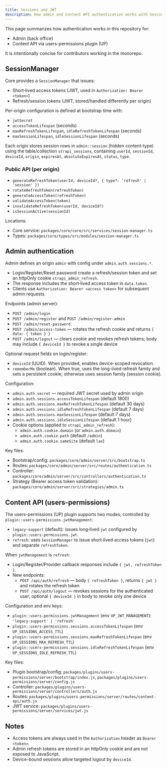 ```yaml
---
title: Sessions and JWT
description: How admin and Content API authentication works with SessionManager, tokens, and configuration.
---
```


This page summarizes how authentication works in this repository for:

- Admin (back office)
- Content API via users-permissions plugin (UP)

It is intentionally concise for contributors working in the monorepo.

## SessionManager

Core provides a `SessionManager` that issues:

- Short‑lived access tokens (JWT, used in `Authorization: Bearer <token>`)
- Refresh/session tokens (JWT, stored/handled differently per origin)

Per-origin configuration is defined at bootstrap time with:

- `jwtSecret`
- `accessTokenLifespan` (seconds)
- `maxRefreshTokenLifespan`, `idleRefreshTokenLifespan` (seconds)
- `maxSessionLifespan`, `idleSessionLifespan` (seconds)

Each origin stores session rows in `admin::session` (hidden content-type) using the table/collection `strapi_sessions`, containing `userId`, `sessionId`, `deviceId`, `origin`, `expiresAt`, `absoluteExpiresAt`, `status`, `type`.

### Public API (per origin)

- `generateRefreshToken(userId, deviceId?, { type?: 'refresh' | 'session' })`
- `rotateRefreshToken(refreshToken)`
- `generateAccessToken(refreshToken)`
- `validateAccessToken(token)`
- `invalidateRefreshToken(userId, deviceId?)`
- `isSessionActive(sessionId)`

Locations:

- Core service: `packages/core/core/src/services/session-manager.ts`
- Types: `packages/core/types/src/modules/session-manager.ts`

## Admin authentication

Admin defines an origin `admin` with config under `admin.auth.sessions.*`.

- Login/Register/Reset password create a refresh/session token and set an httpOnly cookie `strapi_admin_refresh`.
- The response includes the short‑lived access token in `data.token`.
- Clients use `Authorization: Bearer <access token>` for subsequent admin requests.

Endpoints (admin server):

- `POST /admin/login`
- `POST /admin/register` and `POST /admin/register-admin`
- `POST /admin/reset-password`
- `POST /admin/access-token` — rotates the refresh cookie and returns `{ data: { token } }`
- `POST /admin/logout` — clears cookie and revokes refresh tokens; body may include `{ deviceId }` to revoke a single device

Optional request fields on login/register:

- `deviceId` (UUID). When provided, enables device-scoped revocation.
- `rememberMe` (boolean). When true, uses the long-lived refresh family and sets a persistent cookie; otherwise uses session family (session cookie).

Configuration:

- `admin.auth.secret` — required JWT secret used by admin origin
- `admin.auth.sessions.accessTokenLifespan` (default 1800)
- `admin.auth.sessions.maxRefreshTokenLifespan` (default 30 days)
- `admin.auth.sessions.idleRefreshTokenLifespan` (default 7 days)
- `admin.auth.sessions.maxSessionLifespan` (default 7 days)
- `admin.auth.sessions.idleSessionLifespan` (default 1 hour)
- Cookie options (applied to `strapi_admin_refresh`):
  - `admin.auth.cookie.domain` (or `admin.auth.domain`)
  - `admin.auth.cookie.path` (default `/admin`)
  - `admin.auth.cookie.sameSite` (default `lax`)

Key files:

- Bootstrap/config: `packages/core/admin/server/src/bootstrap.ts`
- Routes: `packages/core/admin/server/src/routes/authentication.ts`
- Controller: `packages/core/admin/server/src/controllers/authentication.ts`
- Strategy (Bearer access token validation): `packages/core/admin/server/src/strategies/admin.ts`

## Content API (users-permissions)

The users-permissions (UP) plugin supports two modes, controlled by `plugin::users-permissions.jwtManagement`:

- `legacy-support` (default): issues long‑lived `jwt` configured by `plugin::users-permissions.jwt`.
- `refresh`: uses `SessionManager` to issue short‑lived access tokens (`jwt`) and separate `refreshToken`.

When `jwtManagement` is `refresh`:

- Login/Register/Provider callback responses include `{ jwt, refreshToken }`.
- New endpoints:
  - `POST /api/auth/refresh` — body `{ refreshToken }`, returns `{ jwt }` and rotates the refresh token
  - `POST /api/auth/logout` — revokes sessions for the authenticated user; optional `{ deviceId }` in body to revoke only one device

Configuration and env keys:

- `plugin::users-permissions.jwtManagement` (env `UP_JWT_MANAGEMENT`): `'legacy-support' | 'refresh'`
- `plugin::users-permissions.sessions.accessTokenLifespan` (env `UP_SESSIONS_ACCESS_TTL`)
- `plugin::users-permissions.sessions.maxRefreshTokenLifespan` (env `UP_SESSIONS_MAX_REFRESH_TTL`)
- `plugin::users-permissions.sessions.idleRefreshTokenLifespan` (env `UP_SESSIONS_IDLE_REFRESH_TTL`)

Key files:

- Plugin bootstrap/config: `packages/plugins/users-permissions/server/bootstrap/index.js`, `packages/plugins/users-permissions/server/config.js`
- Controller: `packages/plugins/users-permissions/server/controllers/auth.js`
- Routes: `packages/plugins/users-permissions/server/routes/content-api/auth.js`
- JWT service: `packages/plugins/users-permissions/server/services/jwt.js`

## Notes

- Access tokens are always used in the `Authorization` header as `Bearer <token>`.
- Admin refresh tokens are stored in an httpOnly cookie and are not exposed to JavaScript.
- Device-bound sessions allow targeted logout by `deviceId`.
